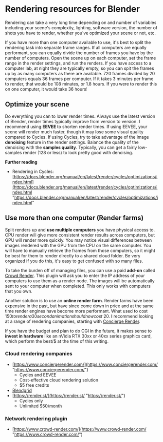 # Rendering resources for Blender

Rendering can take a very long time depending on and number of variables including your scene's complexity, lighting, software version, the number of shots you have to render, whether you've optimized your scene or not, etc.

If you have more than one computer available to use, it's best to split the rendering task into separate frame ranges. If all computers are equally performant, you can equally divide the number of frames you have by the number of computers. Open the scene up on each computer, set the frame range in the render settings, and run the renders. If you have access to a computer lab, at night they are typically empty, so you can spit the frames up by as many computers as there are available. 720 frames divided by 20 computers equals 36 frames per computer. If it takes 3 minutes per frame to render, that would be 108 minutes, or 1.8 hours. If you were to render this on one computer, it would take 36 hours!

## Optimize your scene

Do everything you can to lower render times. Always use the latest version of Blender, render times typically improve from version to version. I recommend using **EEVEE** to shorten render times. If using EEVEE, your scene will render much faster, though it may lose some visual quality compared to Cycles. If using Cycles, try to take advantage of the image **denoising** feature in the render settings. Balance the quality of the denoising with the **samples quality**. Typically, you can get a fairly low-samples render (128 or less) to look pretty good with denoising.

**Further reading**
* Rendering in Cycles: [https://docs.blender.org/manual/en/latest/render/cycles/optimizations/index.html](https://docs.blender.org/manual/en/latest/render/cycles/optimizations/index.html "https://docs.blender.org/manual/en/latest/render/cycles/optimizations/index.html"

## Use more than one computer (Render farms)

Split renders up and **use multiple computers** you have physical access to. CPU render will give more consistent render results across computers, but GPU will render more quickly. You may notice visual differences between images rendered with the GPU from the CPU on the same computer. You will have to manually retrieve the frames from those computers, so it might be best for them to render directly to a shared cloud folder. Be very organized if you do this, it's easy to get confused with so many files.

To take the burden off of managing files, you can use a paid **add-on** called [Crowd Render](https://www.conciergerender.com/). This plugin will ask you to enter the IP address of your computers to use them as a render node. The images will be automatically sent to your computer when completed. This only works with computers that you own.

Another solution is to use an **online render farm**. Render farms have been expensive in the past, but have since come down in price and at the same time render engines have become more performant. What used to cost $150 to render a 30 second animation should now cost ~$20. I recommend looking at a range of rendering companies, starting with [Concierge Render](https://www.conciergerender.com/).

If you have the budget and plan to do CGI in the future, it makes sense to **invest in hardware** like an nVidia RTX 30xx or 40xx series graphics card, which perform the best/$ at the time of this writing.

### Cloud rendering companies
  * [https://www.conciergerender.com/](https://www.conciergerender.com/ "https://www.conciergerender.com/")
    * Cycles and EEVEE
    * Cost-effective cloud rendering solution
    * $5 free credits
  * [Blendgrid](https://blendergrid.com/ "https://blendergrid.com/")
  * [https://render.st/](https://render.st/ "https://render.st/")
    * Cycles only
    * Unlimited $50/month

### Network rendering plugin
  * [https://www.crowd-render.com/](https://www.crowd-render.com/ "https://www.crowd-render.com/")

